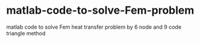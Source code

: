 # matlab-code-to-solve-Fem-problem
matlab code to solve Fem heat transfer problem by 6 node and 9 code triangle method
